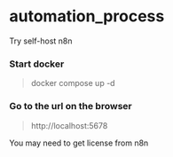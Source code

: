 # automation_process
Try self-host n8n

### Start docker
> docker compose up -d

### Go to the url on the browser
> http://localhost:5678

You may need to get license from n8n